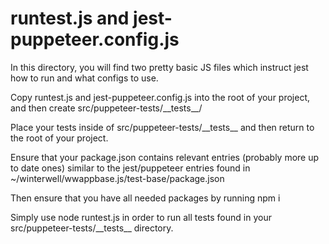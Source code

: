 # runtest.js and jest-puppeteer.config.js
In this directory, you will find two pretty basic JS files which instruct jest how to run and what configs to use.

Copy runtest.js and jest-puppeteer.config.js into the root of your project, and then create src/puppeteer-tests/\_\_tests\_\_/

Place your tests inside of src/puppeteer-tests/\_\_tests\_\_  and then return to the root of your project.

Ensure that your package.json contains relevant entries (probably more up to date ones) similar to 
the jest/puppeteer entries found in ~/winterwell/wwappbase.js/test-base/package.json

Then ensure that you have all needed packages by running npm i

Simply use
node runtest.js
in order to run all tests found in your src/puppeteer-tests/\_\_tests\_\_ directory.